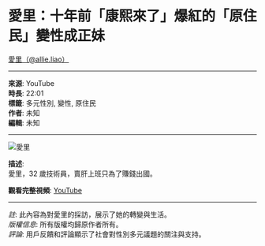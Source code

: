 # 愛里：十年前「康熙來了」爆紅的「原住民」變性成正妹

[愛里（@allie.liao）](https://www.instagram.com/allie.liao/) 

---

**來源**: YouTube  
**時長**: 22:01  
**標籤**: 多元性別, 變性, 原住民  
**作者**: 未知  
**編輯**: 未知  

---  

![愛里](https://www.youtube.com/watch?v=PYn8BtfESJE)  

**描述**:  
愛里，32 歲技術員，賣肝上班只為了賺錢出國。  

**觀看完整視頻**: [YouTube](https://www.youtube.com/watch?v=PYn8BtfESJE)  

--- 

*註*: 此內容為對愛里的採訪，展示了她的轉變與生活。  
*版權信息*: 所有版權均歸原作者所有。  
*評論*: 用戶反饋和評論顯示了社會對性別多元議題的關注與支持。